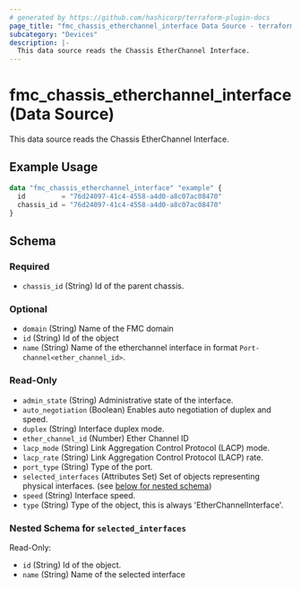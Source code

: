 ```yaml
---
# generated by https://github.com/hashicorp/terraform-plugin-docs
page_title: "fmc_chassis_etherchannel_interface Data Source - terraform-provider-fmc"
subcategory: "Devices"
description: |-
  This data source reads the Chassis EtherChannel Interface.
---
```


# fmc_chassis_etherchannel_interface (Data Source)

This data source reads the Chassis EtherChannel Interface.

## Example Usage

```terraform
data "fmc_chassis_etherchannel_interface" "example" {
  id         = "76d24097-41c4-4558-a4d0-a8c07ac08470"
  chassis_id = "76d24097-41c4-4558-a4d0-a8c07ac08470"
}
```

<!-- schema generated by tfplugindocs -->
## Schema

### Required

- `chassis_id` (String) Id of the parent chassis.

### Optional

- `domain` (String) Name of the FMC domain
- `id` (String) Id of the object
- `name` (String) Name of the etherchannel interface in format `Port-channel<ether_channel_id>`.

### Read-Only

- `admin_state` (String) Administrative state of the interface.
- `auto_negotiation` (Boolean) Enables auto negotiation of duplex and speed.
- `duplex` (String) Interface duplex mode.
- `ether_channel_id` (Number) Ether Channel ID
- `lacp_mode` (String) Link Aggregation Control Protocol (LACP) mode.
- `lacp_rate` (String) Link Aggregation Control Protocol (LACP) rate.
- `port_type` (String) Type of the port.
- `selected_interfaces` (Attributes Set) Set of objects representing physical interfaces. (see [below for nested schema](#nestedatt--selected_interfaces))
- `speed` (String) Interface speed.
- `type` (String) Type of the object, this is always 'EtherChannelInterface'.

<a id="nestedatt--selected_interfaces"></a>
### Nested Schema for `selected_interfaces`

Read-Only:

- `id` (String) Id of the object.
- `name` (String) Name of the selected interface
